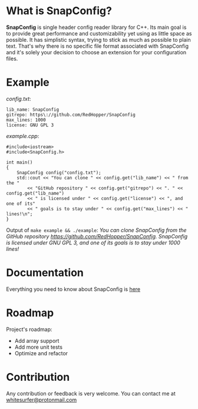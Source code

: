 # What is SnapConfig?
**SnapConfig** is single header config reader library for C++. Its main goal is to provide great performance and customizability yet using as little space as possible. It has simplistic syntax, trying to stick as much as possible to plain text. That's why there is no specific file format associated with SnapConfig and it's solely your decision to choose an extension for your configuration files.

# Example
*config.txt*:
```
lib_name: SnapConfig
gitrepo: https\://github.com/RedHopper/SnapConfig
max_lines: 1000
license: GNU GPL 3
```

*example.cpp*:
```
#include<iostream>
#include<SnapConfig.h>

int main()
{
    SnapConfig config("config.txt");
    std::cout << "You can clone " << config.get("lib_name") << " from the "
        << "GitHub repository " << config.get("gitrepo") << ". " << config.get("lib_name")
        << " is licensed under " << config.get("license") << ", and one of its"
        << " goals is to stay under " << config.get("max_lines") << " lines!\n";
}
```

Output of `make example && ./example`: *You can clone SnapConfig from the GitHub repository https://github.com/RedHopper/SnapConfig. SnapConfig is licensed under GNU GPL 3, and one of its goals is to stay under 1000 lines!*
# Documentation
Everything you need to know about SnapConfig is [here](DOCS.md)
# Roadmap
Project's roadmap:
* Add array support
* Add more unit tests
* Optimize and refactor

# Contribution
Any contribution or feedback is very welcome. You can contact me at whitesurfer@protonmail.com
